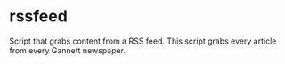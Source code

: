 # rssfeed
Script that grabs content from a RSS feed. This script grabs every article from every Gannett newspaper. 
